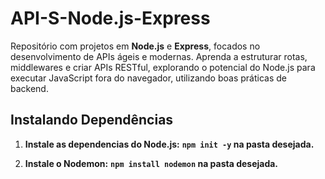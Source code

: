 # API-S-Node.js-Express
Repositório com projetos em **Node.js** e **Express**, focados no desenvolvimento de APIs ágeis e modernas. Aprenda a estruturar rotas, middlewares e criar APIs RESTful, explorando o potencial do Node.js para executar JavaScript fora do navegador, utilizando boas práticas de backend.

## Instalando Dependências

1. **Instale as dependencias do Node.js:**
    **```npm init -y``` na pasta desejada.**

2. **Instale o Nodemon:**
    **```npm install nodemon``` na pasta desejada.**